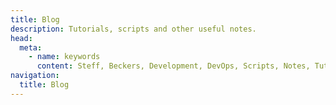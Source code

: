 ```yaml
---
title: Blog
description: Tutorials, scripts and other useful notes.
head:
  meta:
    - name: keywords
      content: Steff, Beckers, Development, DevOps, Scripts, Notes, Tutorials, Blog
navigation:
  title: Blog
---
```

